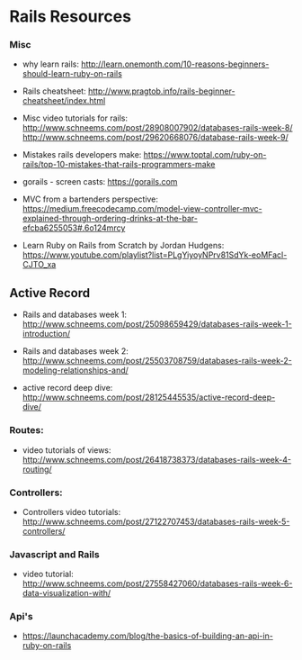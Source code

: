 # Rails Resources


### Misc

* why learn rails: http://learn.onemonth.com/10-reasons-beginners-should-learn-ruby-on-rails

* Rails cheatsheet: http://www.pragtob.info/rails-beginner-cheatsheet/index.html

* Misc video tutorials for rails: http://www.schneems.com/post/28908007902/databases-rails-week-8/
								  http://www.schneems.com/post/29620668076/database-rails-week-9/

* Mistakes rails developers make: https://www.toptal.com/ruby-on-rails/top-10-mistakes-that-rails-programmers-make

* gorails - screen casts: https://gorails.com

* MVC from a bartenders perspective: https://medium.freecodecamp.com/model-view-controller-mvc-explained-through-ordering-drinks-at-the-bar-efcba6255053#.6o124mrcy

* Learn Ruby on Rails from Scratch by Jordan Hudgens: https://www.youtube.com/playlist?list=PLgYiyoyNPrv81SdYk-eoMFacl-CJTO_xa




## Active Record

* Rails and databases week 1: http://www.schneems.com/post/25098659429/databases-rails-week-1-introduction/
* Rails and databases week 2: http://www.schneems.com/post/25503708759/databases-rails-week-2-modeling-relationships-and/

* active record deep dive: http://www.schneems.com/post/28125445535/active-record-deep-dive/



### Routes:

* video tutorials of views: http://www.schneems.com/post/26418738373/databases-rails-week-4-routing/



### Controllers:

* Controllers video tutorials: http://www.schneems.com/post/27122707453/databases-rails-week-5-controllers/


### Javascript and Rails

* video tutorial: http://www.schneems.com/post/27558427060/databases-rails-week-6-data-visualization-with/




### Api's

* https://launchacademy.com/blog/the-basics-of-building-an-api-in-ruby-on-rails

